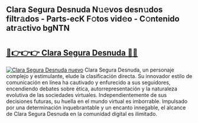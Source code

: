 ## Clara Segura Desnuda N𝚞𝚎vos desn𝚞dos filtr𝚊dos - Parts-ecK F𝚘tos vid𝚎o - C𝚘ntenido atr𝚊ctivo bgNTN

# <h2><a href="http://mbbbaq.tromn.icu/?c=Clara+Segura+Desnuda">🔗👉👉👉 Clara Segura Desnuda 🔗🔗</a></h2>

[![Clara Segura Desnuda nuevo](https://i.imgur.com/pEAQMta.gif)](http://mbbbaq.tromn.icu/?c=Clara+Segura+Desnuda)
Clara Segura Desnuda, un personaje complejo y estimulante, elude la clasificación directa. Su innovador estilo de comunicación en línea ha cautivado y enfurecido a sus seguidores, encendiendo debates sobre ética, autorrepresentación y la naturaleza evolutiva de las sociedades virtuales. Independientemente de sus decisiones futuras, su huella en el mundo virtual es imborrable. Impulsado por una determinación inquebrantable y un encanto innegable, el alcance de Clara Segura Desnuda en la comunidad digital es ilimitado.
